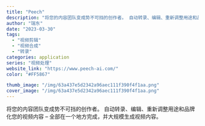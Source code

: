 ```yaml
---
title: "Peech"
description: "将您的内容团队变成势不可挡的创作者。 自动转录、编辑、重新调整用途和品牌化您的视频内容 – 全部在一个地方完成，并大规模"
author: "瑞东"
date: "2023-03-30"
tags:
  - "视频剪辑"
  - "视频合成"
  - "转录"
categories: application
series: "视频处理"
website_link: "https://www.peech-ai.com/"
color: "#FF5867"

thumb_image: "/img/63a437e5d2342a96aec111f390f4f1aa.png"
cover_image: "/img/63a437e5d2342a96aec111f390f4f1aa.png"
---
```


将您的内容团队变成势不可挡的创作者。 自动转录、编辑、重新调整用途和品牌化您的视频内容 – 全部在一个地方完成，并大规模生成视频内容。